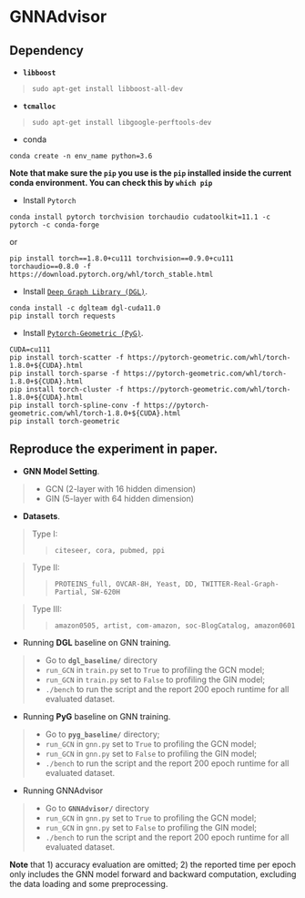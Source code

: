 # GNNAdvisor 

## Dependency 
+ **`libboost`** 
> `sudo apt-get install libboost-all-dev`
+ **`tcmalloc`**
> `sudo apt-get install libgoogle-perftools-dev`

+ conda
```
conda create -n env_name python=3.6
```
**Note that make sure the `pip` you use is the `pip` installed inside the current conda environment. You can check this by `which pip`**

+ Install `Pytorch`
```
conda install pytorch torchvision torchaudio cudatoolkit=11.1 -c pytorch -c conda-forge
```
or 
```
pip install torch==1.8.0+cu111 torchvision==0.9.0+cu111 torchaudio==0.8.0 -f https://download.pytorch.org/whl/torch_stable.html
```
> 
+ Install [`Deep Graph Library (DGL)`](https://github.com/dmlc/dgl).
```
conda install -c dglteam dgl-cuda11.0
pip install torch requests
```

+ Install [`Pytorch-Geometric (PyG)`](https://github.com/rusty1s/pytorch_geometric).
```
CUDA=cu111
pip install torch-scatter -f https://pytorch-geometric.com/whl/torch-1.8.0+${CUDA}.html
pip install torch-sparse -f https://pytorch-geometric.com/whl/torch-1.8.0+${CUDA}.html
pip install torch-cluster -f https://pytorch-geometric.com/whl/torch-1.8.0+${CUDA}.html
pip install torch-spline-conv -f https://pytorch-geometric.com/whl/torch-1.8.0+${CUDA}.html
pip install torch-geometric
```

## Reproduce the experiment in paper.
+ **GNN Model Setting**.
> + GCN (2-layer with 16 hidden dimension)
> + GIN (5-layer with 64 hidden dimension)
+ **Datasets**.
> Type I:
>> `citeseer, cora, pubmed, ppi`

> Type II:
>> `PROTEINS_full, OVCAR-8H, Yeast, DD, TWITTER-Real-Graph-Partial, SW-620H`

> Type III:
>> `amazon0505, artist, com-amazon, soc-BlogCatalog, amazon0601`

+ Running **DGL** baseline on GNN training.
> +  Go to **`dgl_baseline/`** directory
> + `run_GCN` in `train.py` set to `True` to profiling the GCN model;
> + `run_GCN` in `train.py` set to `False` to profiling the GIN model; 
> + `./bench` to run the script and the report 200 epoch runtime for all evaluated dataset. 

+ Running **PyG** baseline on GNN training.
> +  Go to **`pyg_baseline/`** directory;
> + `run_GCN` in `gnn.py` set to `True` to profiling the GCN model;
> + `run_GCN` in `gnn.py` set to `False` to profiling the GIN model; 
> + `./bench` to run the script and the report 200 epoch runtime for all evaluated dataset. 

+ Running GNNAdvisor 
> +  Go to **`GNNAdvisor/`** directory
> + `run_GCN` in `gnn.py` set to `True` to profiling the GCN model;
> + `run_GCN` in `gnn.py` set to `False` to profiling the GIN model; 
> + `./bench` to run the script and the report 200 epoch runtime for all evaluated dataset. 

**Note** that 1) accuracy evaluation are omitted; 2) the reported time per epoch only includes the GNN model forward and backward computation, excluding the data loading and some preprocessing. 